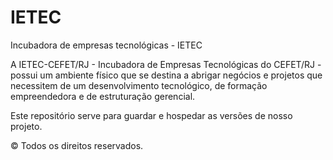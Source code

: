 # IETEC
Incubadora de empresas tecnológicas - IETEC

A IETEC-CEFET/RJ - Incubadora de Empresas Tecnológicas do CEFET/RJ - possui um ambiente físico que se destina a abrigar negócios e projetos que necessitem de um desenvolvimento tecnológico, de formação empreendedora e de estruturação gerencial.

Este repositório serve para guardar e hospedar as versões de nosso projeto.

© Todos os direitos reservados.
